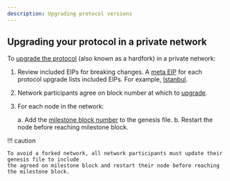 ```yaml
---
description: Upgrading protocol versions
---
```


## Upgrading your protocol in a private network

To [upgrade the protocol](../../Concepts/Protocol-Upgrades.md) (also known as a hardfork) in a
private network:

1. Review included EIPs for breaking changes. A [meta EIP](https://eips.ethereum.org/meta)
   for each protocol upgrade lists included EIPs. For example,
   [Istanbul](https://eips.ethereum.org/EIPS/eip-1679).
1. Network participants agree on block number at which to
   [upgrade](../../Concepts/Protocol-Upgrades.md).
1. For each node in the network:

     a. Add the
        [milestone block number](../../Reference/Config-Items.md#milestone-blocks) to the genesis
        file.
     b. Restart the node before reaching milestone block.

!!! caution

    To avoid a forked network, all network participants must update their genesis file to include
    the agreed on milestone block and restart their node before reaching the milestone block.
